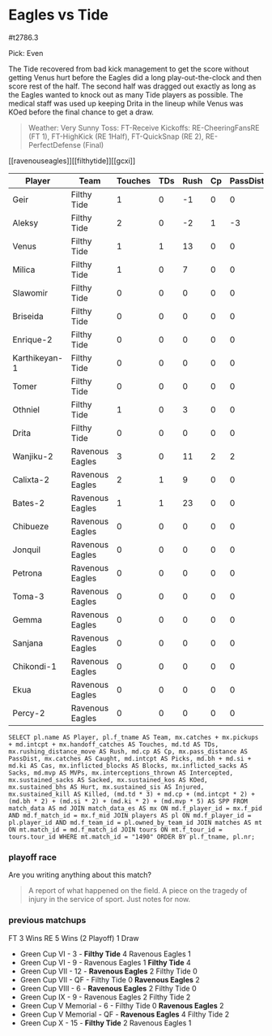 # Eagles vs Tide

#t2786.3

Pick: Even

The Tide recovered from bad kick management to get the score without getting Venus hurt before the Eagles did a long play-out-the-clock and then score rest of the half. The second half was dragged out exactly as long as the Eagles wanted to knock out as many Tide players as possible. The medical staff was used up keeping Drita in the lineup while Venus was KOed before the final chance to get a draw.

> Weather: Very Sunny
> Toss: FT-Receive
> Kickoffs: RE-CheeringFansRE (FT 1), FT-HighKick (RE 1Half), FT-QuickSnap (RE 2), RE-PerfectDefense (Final)

[[ravenouseagles]][[filthytide]][[gcxi]]



| Player    | Team            | Touches | TDs  | Rush | Cp   | PassDist | Caught | Picks | Cas  | Blocks | Sacks | MVPs | Intercepted | Sacked | KOed | Hurt | Injured | Killed | SPP  |
|-----------|-----------------|---------|------|------|------|----------|--------|-------|------|--------|-------|------|-------------|--------|------|------|---------|--------|------|
| Geir          | Filthy Tide     |       1 |    0 |   -1 |    0 |        0 |      0 |     0 |    0 |      0 |     0 |    0 |           0 |      0 |    0 |    0 |       0 |      0 |    0 |
| Aleksy        | Filthy Tide     |       2 |    0 |   -2 |    1 |       -3 |      0 |     0 |    0 |      3 |     0 |    0 |           0 |      0 |    2 |    0 |       0 |      0 |    1 |
| Venus         | Filthy Tide     |       1 |    1 |   13 |    0 |        0 |      0 |     0 |    0 |      0 |     0 |    0 |           0 |      0 |    1 |    0 |       0 |      0 |    3 |
| Milica        | Filthy Tide     |       1 |    0 |    7 |    0 |        0 |      1 |     0 |    0 |      0 |     0 |    0 |           0 |      0 |    1 |    0 |       0 |      0 |    0 |
| Slawomir      | Filthy Tide     |       0 |    0 |    0 |    0 |        0 |      0 |     0 |    0 |      0 |     0 |    0 |           0 |      0 |    1 |    0 |       0 |      0 |    0 |
| Briseida      | Filthy Tide     |       0 |    0 |    0 |    0 |        0 |      0 |     0 |    0 |      3 |     0 |    0 |           0 |      0 |    0 |    0 |       1 |      0 |    0 |
| Enrique-2     | Filthy Tide     |       0 |    0 |    0 |    0 |        0 |      0 |     0 |    0 |      0 |     0 |    0 |           0 |      0 |    2 |    0 |       0 |      0 |    0 |
| Karthikeyan-1 | Filthy Tide     |       0 |    0 |    0 |    0 |        0 |      0 |     0 |    0 |      0 |     0 |    0 |           0 |      0 |    2 |    0 |       0 |      0 |    0 |
| Tomer         | Filthy Tide     |       0 |    0 |    0 |    0 |        0 |      0 |     0 |    0 |      4 |     0 |    1 |           0 |      0 |    1 |    0 |       0 |      0 |    5 |
| Othniel       | Filthy Tide     |       1 |    0 |    3 |    0 |        0 |      0 |     0 |    0 |      1 |     0 |    0 |           0 |      0 |    0 |    1 |       0 |      0 |    0 |
| Drita         | Filthy Tide     |       0 |    0 |    0 |    0 |        0 |      0 |     0 |    0 |      1 |     0 |    0 |           0 |      0 |    1 |    0 |       1 |      0 |    0 |
| Wanjiku-2     | Ravenous Eagles |       3 |    0 |   11 |    2 |        2 |      0 |     0 |    0 |      1 |     0 |    0 |           0 |      0 |    0 |    0 |       0 |      0 |    2 |
| Calixta-2     | Ravenous Eagles |       2 |    1 |    9 |    0 |        0 |      2 |     0 |    0 |      0 |     0 |    0 |           0 |      0 |    0 |    0 |       0 |      0 |    3 |
| Bates-2       | Ravenous Eagles |       1 |    1 |   23 |    0 |        0 |      0 |     0 |    0 |      0 |     0 |    0 |           0 |      0 |    0 |    0 |       0 |      0 |    3 |
| Chibueze      | Ravenous Eagles |       0 |    0 |    0 |    0 |        0 |      0 |     0 |    0 |      6 |     0 |    0 |           0 |      0 |    0 |    0 |       0 |      0 |    0 |
| Jonquil       | Ravenous Eagles |       0 |    0 |    0 |    0 |        0 |      0 |     0 |    0 |      3 |     0 |    0 |           0 |      0 |    0 |    0 |       0 |      0 |    0 |
| Petrona       | Ravenous Eagles |       0 |    0 |    0 |    0 |        0 |      0 |     0 |    0 |      2 |     0 |    1 |           0 |      0 |    0 |    0 |       0 |      0 |    5 |
| Toma-3        | Ravenous Eagles |       0 |    0 |    0 |    0 |        0 |      0 |     0 |    0 |      5 |     0 |    0 |           0 |      0 |    0 |    0 |       0 |      0 |    0 |
| Gemma         | Ravenous Eagles |       0 |    0 |    0 |    0 |        0 |      0 |     0 |    0 |      2 |     0 |    0 |           0 |      0 |    0 |    0 |       0 |      0 |    0 |
| Sanjana       | Ravenous Eagles |       0 |    0 |    0 |    0 |        0 |      0 |     0 |    0 |      4 |     0 |    0 |           0 |      0 |    0 |    0 |       0 |      0 |    0 |
| Chikondi-1    | Ravenous Eagles |       0 |    0 |    0 |    0 |        0 |      0 |     0 |    0 |      4 |     0 |    0 |           0 |      0 |    0 |    0 |       0 |      0 |    0 |
| Ekua          | Ravenous Eagles |       0 |    0 |    0 |    0 |        0 |      0 |     0 |    0 |      5 |     0 |    0 |           0 |      0 |    0 |    0 |       0 |      0 |    0 |
| Percy-2       | Ravenous Eagles |       0 |    0 |    0 |    0 |        0 |      0 |     0 |    1 |      9 |     0 |    0 |           0 |      0 |    0 |    0 |       0 |      0 |    2 |


```
SELECT pl.name AS Player, pl.f_tname AS Team, mx.catches + mx.pickups + md.intcpt + mx.handoff_catches AS Touches, md.td AS TDs, mx.rushing_distance_move AS Rush, md.cp AS Cp,	mx.pass_distance AS PassDist, mx.catches AS Caught, md.intcpt AS Picks, md.bh + md.si + md.ki AS Cas, mx.inflicted_blocks AS Blocks, mx.inflicted_sacks AS Sacks, md.mvp AS MVPs, mx.interceptions_thrown AS Intercepted, mx.sustained_sacks AS Sacked, mx.sustained_kos AS KOed, mx.sustained_bhs AS Hurt, mx.sustained_sis AS Injured, mx.sustained_kill AS Killed, (md.td * 3) + md.cp + (md.intcpt * 2) + (md.bh * 2) + (md.si * 2) + (md.ki * 2) + (md.mvp * 5) AS SPP FROM match_data AS md JOIN match_data_es AS mx ON md.f_player_id = mx.f_pid AND md.f_match_id = mx.f_mid JOIN players AS pl ON md.f_player_id = pl.player_id AND md.f_team_id = pl.owned_by_team_id JOIN matches AS mt ON mt.match_id = md.f_match_id JOIN tours ON mt.f_tour_id = tours.tour_id WHERE mt.match_id = "1490" ORDER BY pl.f_tname, pl.nr;
```

### playoff race



Are you writing anything about this match?

> A report of what happened on the field.
> A piece on the tragedy of injury in the service of sport.
> Just notes for now.

### previous matchups

FT 3 Wins
RE 5 Wins (2 Playoff)
1 Draw

* Green Cup VI - 3 - **Filthy Tide** 4 Ravenous Eagles 1
* Green Cup VI - 9 - Ravenous Eagles 1 **Filthy Tide** 4
* Green Cup VII - 12 - **Ravenous Eagles** 2 Filthy Tide 0
* Green Cup VII - QF - Filthy Tide 0 **Ravenous Eagles** 2
* Green Cup VIII - 6 - **Ravenous Eagles** 2 Filthy Tide 0
* Green Cup IX - 9 - Ravenous Eagles 2 Filthy Tide 2
* Green Cup V Memorial - 6 - Filthy Tide 0 **Ravenous Eagles** 2
* Green Cup V Memorial - QF - **Ravenous Eagles** 4 Filthy Tide 2
* Green Cup X - 15 - **Filthy Tide** 2 Ravenous Eagles 1



